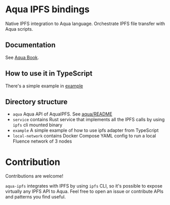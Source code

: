 # Aqua IPFS bindings
Native IPFS integration to Aqua language. Orchestrate IPFS file transfer with Aqua scripts.

## Documentation
See [Aqua Book](https://fluence.dev/aqua-book/libraries/aqua-ipfs).

## How to use it in TypeScript
There's a simple example in [example](/example/index.ts)

## Directory structure
- `aqua` Aqua API of AquaIPFS. See [aqua/README](/aqua/README.md)
- `service` contains Rust service that implements all the IPFS calls by using `ipfs` cli mounted binary
- `example` A simple example of how to use ipfs adapter from TypeScript
- `local-network` contains Docker Compose YAML config to run a local Fluence network of 3 nodes

# Contribution
Contributions are welcome!

`aqua-ipfs` integrates with IPFS by using `ipfs` CLI, so it's possible to expose virtually any IPFS API to Aqua. Feel free to open an issue or contribute APIs and patterns you find useful.
